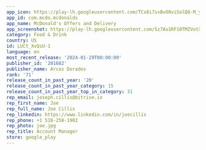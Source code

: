 ```yaml
---
app_icon: https://play-lh.googleusercontent.com/TCx8i7svBvO0viSolQ8-M_ytXjomlBWQAj5aMcNkxD3T9_BCcUrJo3l3os_j5RX2w6LE
app_id: com.mcdo.mcdonalds
app_name: McDonald's Offers and Delivery
app_screenshot: https://play-lh.googleusercontent.com/Sz7Au1RF10TMZVotXySj6cEyQd1Xm3m_cUO3n3I1Krp2rUiJjy02-cdhE-_47Suq
category: Food & Drink
country: US
id: LUCt_XvQsU-1
language: en
most_recent_release: '2024-01-29T00:00:00'
publisher_id: '201682'
publisher_name: Arcos Dorados
rank: '71'
release_count_in_past_year: '20'
release_count_in_past_year_category: 15
release_count_in_past_year_top_in_category: 31
rep_email: joseph.cillis@bitrise.io
rep_first_name: Joe
rep_full_name: Joe Cillis
rep_linkedin: https://www.linkedin.com/in/joecillis
rep_phone: +1 518-258-1902
rep_photo: joe.jpg
rep_title: Account Manager
store: google_play
---
```


